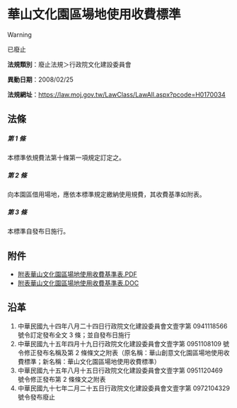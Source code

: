 # 華山文化園區場地使用收費標準
> [!WARNING]
> 已廢止

**法規類別**：廢止法規＞行政院文化建設委員會

**異動日期**：2008/02/25  

**法規網址**：https://law.moj.gov.tw/LawClass/LawAll.aspx?pcode=H0170034



## 法條
##### 第 1 條
本標準依規費法第十條第一項規定訂定之。

##### 第 2 條
向本園區借用場地，應依本標準規定繳納使用規費，其收費基準如附表。

##### 第 3 條
本標準自發布日施行。
## 附件
* [附表華山文化園區場地使用收費基準表.PDF](https://law.moj.gov.tw/LawClass/LawGetFile.ashx?FileId=0000233976)
* [附表華山文化園區場地使用收費基準表.DOC](https://law.moj.gov.tw/LawClass/LawGetFile.ashx?FileId=0000036988)
## 沿革
1. 中華民國九十四年八月二十四日行政院文化建設委員會文壹字第 0941118566 號令訂定發布全文 3  條；並自發布日施行
1. 中華民國九十五年四月十九日行政院文化建設委員會文壹字第 0951108109 號令修正發布名稱及第 2  條條文之附表（原名稱：華山創意文化園區場地使用收費標準；新名稱：華山文化園區場地使用收費標準）
1. 中華民國九十五年八月十五日行政院文化建設委員會文壹字第 0951120469 號令修正發布第 2  條條文之附表
1. 中華民國九十七年二月二十五日行政院文化建設委員會文壹字第 0972104329 號令發布廢止
